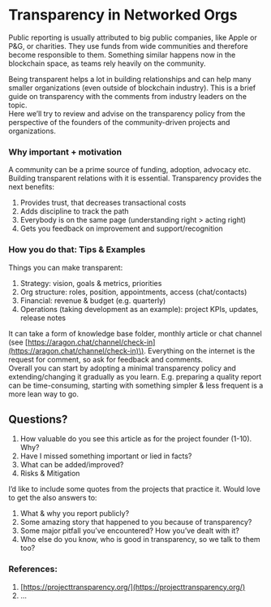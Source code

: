 # Transparency in Networked Orgs

Public reporting is usually attributed to big public companies, like Apple or P&G, or charities. They use funds from wide communities and therefore become responsible to them. Something similar happens now in the blockchain space, as teams rely heavily on the community.

Being transparent helps a lot in building relationships and can help many smaller organizations \(even outside of blockchain industry\). This is a brief guide on transparency with the comments from industry leaders on the topic.  
Here we’ll try to review and advise on the transparency policy from the perspective of the founders of the community-driven projects and organizations.

### **Why important + motivation**

A community can be a prime source of funding, adoption, advocacy etc. Building transparent relations with it is essential. Transparency provides the next benefits:

1. Provides trust, that decreases transactional costs
2. Adds discipline to track the path
3. Everybody is on the same page \(understanding right &gt; acting right\)
4. Gets you feedback on improvement and support/recognition

### **How you do that: Tips & Examples**

Things you can make transparent:

1. Strategy: vision, goals & metrics, priorities
2. Org structure: roles, position, appointments, access \(chat/contacts\)
3. Financial: revenue & budget \(e.g. quarterly\)
4. Operations \(taking development as an example\): project KPIs, updates, release notes

  
It can take a form of knowledge base folder, monthly article or chat channel \(see [https://aragon.chat/channel/check-in](https://aragon.chat/channel/check-in)\). Everything on the internet is the request for comment, so ask for feedback and comments.  
Overall you can start by adopting a minimal transparency policy and extending/changing it gradually as you learn. E.g. preparing a quality report can be time-consuming, starting with something simpler & less frequent is a more lean way to go.

## **Questions?**

1. How valuable do you see this article as for the project founder \(1-10\). Why?
2. Have I missed something important or lied in facts?
3. What can be added/improved?
4. Risks & Mitigation

  
I’d like to include some quotes from the projects that practice it. Would love to get the also answers to:

1. What & why you report publicly?
2. Some amazing story that happened to you because of transparency?
3. Some major pitfall you’ve encountered? How you’ve dealt with it?
4. Who else do you know, who is good in transparency, so we talk to them too?

### References:

1. [https://projecttransparency.org/](https://projecttransparency.org/)
2. ...

